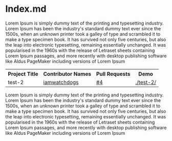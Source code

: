 # Index.md 

Lorem Ipsum is simply dummy text of the printing and typesetting industry. Lorem Ipsum has been the industry's standard dummy text ever since the 1500s, when an unknown printer took a galley of type and scrambled it to make a type specimen book. It has survived not only five centuries, but also the leap into electronic typesetting, remaining essentially unchanged. It was popularised in the 1960s with the release of Letraset sheets containing Lorem Ipsum passages, and more recently with desktop publishing software like Aldus PageMaker including versions of Lorem Ipsum

<div align="center">

<!-- TABLE BEGINS -->
<table>
  <tr>
    <th>Project Title</th>
    <th>Contributor Names</th>
    <th>Pull Requests</th>
    <th>Demo</th>
  </tr>
  <tr>
    <td>test-2</td>
    <td><a href="https://github.com/iamwatchdogs" title="goto iamwatchdogs profile">iamwatchdogs</a></td>
    <td><a href="https://github.com/iamwatchdogs/moment-of-truth/pull/4" title="visit pr #4">#4</a></td>
    <td><a href="test-2" title="view the result of test-2">./test-2/</a></td>
  </tr>
</table>
<!-- TABLE ENDS -->

</div>

Lorem Ipsum is simply dummy text of the printing and typesetting industry. Lorem Ipsum has been the industry's standard dummy text ever since the 1500s, when an unknown printer took a galley of type and scrambled it to make a type specimen book. It has survived not only five centuries, but also the leap into electronic typesetting, remaining essentially unchanged. It was popularised in the 1960s with the release of Letraset sheets containing Lorem Ipsum passages, and more recently with desktop publishing software like Aldus PageMaker including versions of Lorem Ipsum
